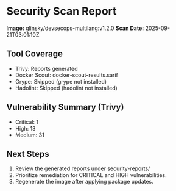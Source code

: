# Security Scan Report

**Image:** glinsky/devsecops-multilang:v1.2.0
**Scan Date:** 2025-09-21T03:01:10Z

## Tool Coverage
- Trivy: Reports generated
- Docker Scout: docker-scout-results.sarif
- Grype: Skipped (grype not installed)
- Hadolint: Skipped (hadolint not installed)

## Vulnerability Summary (Trivy)

- Critical: 1
- High: 13
- Medium: 31

## Next Steps
1. Review the generated reports under security-reports/
2. Prioritize remediation for CRITICAL and HIGH vulnerabilities.
3. Regenerate the image after applying package updates.
